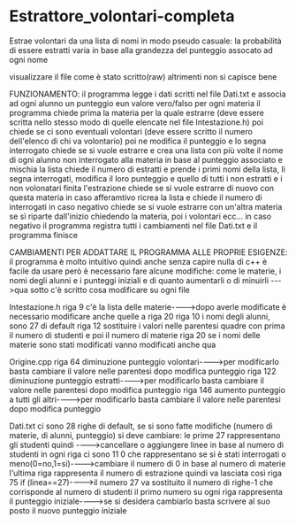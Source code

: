 # Estrattore_volontari-completa
Estrae volontari da una lista di nomi in modo pseudo casuale: la probabilità di essere estratti varia in base alla grandezza del punteggio assocato ad ogni nome

visualizzare il file come è stato scritto(raw) altrimenti non si capisce bene

FUNZIONAMENTO:
il programma legge i dati scritti nel file Dati.txt e associa ad ogni alunno un punteggio eun valore vero/falso per ogni materia
il programma chiede prima la materia per la quale estrarre (deve essere scritta nello stesso modo di quelle elencate nel file Intestazione.h)
poi chiede se ci sono eventuali volontari (deve essere scritto il numero dell'elenco di chi va volontario) poi ne modifica il punteggio e lo segna interrogato
chiede se si vuole estrarre e crea una lista con più volte il nome di ogni alunno non interrogato alla materia in base al punteggio associato e mischia la lista
chiede il numero di estratti e prende i primi nomi della lista, li segna interrogati, modifica il loro punteggio e quello di tutti i non estratti e i non volonatari
finita l'estrazione chiede se si vuole estrarre di nuovo con questa materia in caso afferamtivo ricrea la lista e chiede il numero di interrogati
in caso negativo chiede se si vuole estrarre con un'altra materia se sì riparte dall'inizio chiedendo la materia, poi i volontari ecc...
in caso negativo il programma registra tutti i cambiamenti nel file Dati.txt e il programma finisce

CAMBIAMENTI PER ADDATTARE IL PROGRAMMA ALLE PROPRIE ESIGENZE:
il programma è molto intuitivo quindi anche senza capire nulla di c++ è facile da usare però è necessario fare alcune modifiche:
come le materie, i nomi degli alunni e i punteggi iniziali e di quanto aumentarli o di minuirli --->qua sotto c'è scritto cosa modificare su ogni file 
  
Intestazione.h
riga 9 c'è la lista delle materie---->dopo averle modificate è necessario modificare anche quelle a riga 20
riga 10 i nomi degli alunni, sono 27 di default
riga 12 sostituire i valori nelle parentesi quadre con prima il numero di studenti e poi il numero di materie
riga 20 se i nomi delle materie sono stati modificati vanno modificati anche qua

Origine.cpp
riga 64   diminuzione punteggio volontari---->per modificarlo basta cambiare il valore nelle parentesi dopo modifica punteggio
riga 122  diminuzione punteggio estratti---->per modificarlo basta cambiare il valore nelle parentesi dopo modifica punteggio
riga 146  aumento punteggio a tutti gli altri---->per modificarlo basta cambiare il valore nelle parentesi dopo modifica punteggio

Dati.txt
ci sono 28 righe di default, se si sono fatte modifiche (numero di materie, di alunni, punteggio) si deve cambiare:
  le prime 27 rappresentano gli studenti quindi ---->cancellare o aggiungere linee in base al numero di studenti
  in ogni riga ci sono 11 0 che rappresentano se si è stati interrogati o meno(0=no,1=si)---->cambiare il numero di 0 in base al numero di materie
  l'ultima riga rappresenta il numero di estrazione quindi va lasciata così
  riga 75 if (linea==27)---->il numero 27 va sostituito il numero di righe-1 che corrisponde al numero di studenti
  il primo numero su ogni riga rappresenta il punteggio iniziale---->se si desidera cambiarlo basta scrivere al suo posto il nuovo punteggio iniziale 
